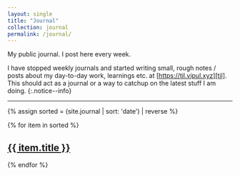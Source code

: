 ```yaml
---
layout: single
title: "Journal"
collection: journal
permalink: /journal/
---
```


My public journal. I post here every week.

I have stopped weekly journals and started writing small, rough notes / posts
about my day-to-day work, learnings etc. at [https://til.vipul.xyz][til]. This
should act as a journal or a way to catchup on the latest stuff I am doing.
{:.notice--info}

---

{% assign sorted = (site.journal | sort: 'date') | reverse %}

<div class = "posts__scribbles">
{% for item in sorted %}
<div class="list__item">
  <article class="archive__item" itemscope="" itemtype="https://schema.org/CreativeWork">
    <h2 class="archive__item-title" itemprop="headline">
        <a href="{{ item.url }}" rel="permalink">{{ item.title }}</a>
    </h2>
    </article>
</div>
{% endfor %}
</div>

[til]: https://til.vipul.xyz
